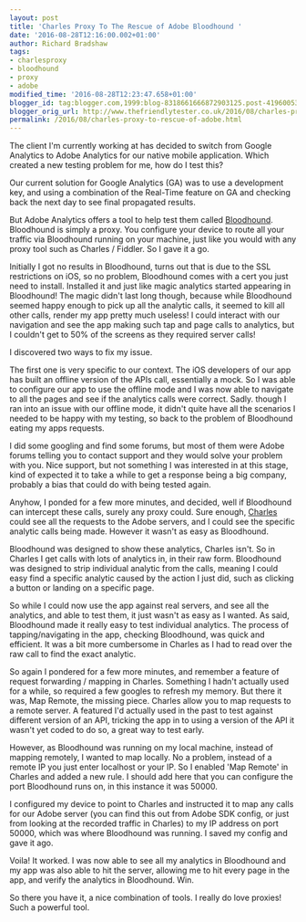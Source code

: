 ```yaml
---
layout: post
title: 'Charles Proxy To The Rescue of Adobe Bloodhound '
date: '2016-08-28T12:16:00.002+01:00'
author: Richard Bradshaw
tags:
- charlesproxy
- bloodhound
- proxy
- adobe
modified_time: '2016-08-28T12:23:47.658+01:00'
blogger_id: tag:blogger.com,1999:blog-8318661666872903125.post-4196005353324406235
blogger_orig_url: http://www.thefriendlytester.co.uk/2016/08/charles-proxy-to-rescue-of-adobe.html
permalink: /2016/08/charles-proxy-to-rescue-of-adobe.html
---
```


The client I'm currently working at has decided to switch from Google Analytics to Adobe Analytics for our native mobile application. Which created a new testing problem for me, how do I test this?  

Our current solution for Google Analytics (GA) was to use a development key, and using a combination of the Real-Time feature on GA and checking back the next day to see final propagated results.  

But Adobe Analytics offers a tool to help test them called [Bloodhound](https://marketing.adobe.com/developer/gallery/bloodhound-app-measurement-qa-tool-1). Bloodhound is simply a proxy. You configure your device to route all your traffic via Bloodhound running on your machine, just like you would with any proxy tool such as Charles / Fiddler. So I gave it a go.  

Initially I got no results in Bloodhound, turns out that is due to the SSL restrictions on iOS, so no problem, Bloodhound comes with a cert you just need to install. Installed it and just like magic analytics started appearing in Bloodhound! The magic didn't last long though, because while Bloodhound seemed happy enough to pick up all the analytic calls, it seemed to kill all other calls, render my app pretty much useless! I could interact with our navigation and see the app making such tap and page calls to analytics, but I couldn't get to 50% of the screens as they required server calls!  

I discovered two ways to fix my issue.  

The first one is very specific to our context. The iOS developers of our app has built an offline version of the APIs call, essentially a mock. So I was able to configure our app to use the offline mode and I was now able to navigate to all the pages and see if the analytics calls were correct. Sadly. though I ran into an issue with our offline mode, it didn't quite have all the scenarios I needed to be happy with my testing, so back to the problem of Bloodhound eating my apps requests.  

I did some googling and find some forums, but most of them were Adobe forums telling you to contact support and they would solve your problem with you. Nice support, but not something I was interested in at this stage, kind of expected it to take a while to get a response being a big company, probably a bias that could do with being tested again.  

Anyhow, I ponded for a few more minutes, and decided, well if Bloodhound can intercept these calls, surely any proxy could. Sure enough, [Charles](http://charlesproxy.com/) could see all the requests to the Adobe servers, and I could see the specific analytic calls being made. However it wasn't as easy as Bloodhound.  

Bloodhound was designed to show these analytics, Charles isn't. So in Charles I get calls with lots of analytics in, in their raw form. Bloodhound was designed to strip individual analytic from the calls, meaning I could easy find a specific analytic caused by the action I just did, such as clicking a button or landing on a specific page.  

So while I could now use the app against real servers, and see all the analytics, and able to test them, it just wasn't as easy as I wanted. As said, Bloodhound made it really easy to test individual analytics. The process of tapping/navigating in the app, checking Bloodhound, was quick and efficient. It was a bit more cumbersome in Charles as I had to read over the raw call to find the exact analytic.  

So again I pondered for a few more minutes, and remember a feature of request forwarding / mapping in Charles. Something I hadn't actually used for a while, so required a few googles to refresh my memory. But there it was, Map Remote, the missing piece. Charles allow you to map requests to a remote server. A featured I'd actually used in the past to test against different version of an API, tricking the app in to using a version of the API it wasn't yet coded to do so, a great way to test early.  

However, as Bloodhound was running on my local machine, instead of mapping remotely, I wanted to map locally. No a problem, instead of a remote IP you just enter localhost or your IP. So I enabled 'Map Remote' in Charles and added a new rule. I should add here that you can configure the port Bloodhound runs on, in this instance it was 50000.  

I configured my device to point to Charles and instructed it to map any calls for our Adobe server (you can find this out from Adobe SDK config, or just from looking at the recorded traffic in Charles) to my IP address on port 50000, which was where Bloodhound was running. I saved my config and gave it ago.  

Voila! It worked. I was now able to see all my analytics in Bloodhound and my app was also able to hit the server, allowing me to hit every page in the app, and verify the analytics in Bloodhound. Win.  

So there you have it, a nice combination of tools. I really do love proxies! Such a powerful tool.